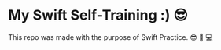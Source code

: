 # My Swift Self-Training :) :sunglasses:
This repo was made with the purpose of Swift Practice. :sunglasses: :iphone: :computer:
